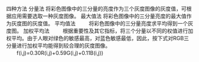 四种方法
分量法 
	将彩色图像中的三分量的亮度作为三个灰度图像的灰度值，可根据应用需要选取一种灰度图像。
最大值法
	将彩色图像中的三分量亮度的最大值作为灰度图的灰度值。
平均值法 　　
	将彩色图像中的三分量亮度求平均得到一个灰度图。
加权平均法 　　
	根据重要性及其它指标，将三个分量以不同的权值进行加权平均。由于人眼对绿色的敏感最高，对蓝色敏感最低，因此，按下式对RGB三分量进行加权平均能得到较合理的灰度图像。 　　f(i,j)=0.30R(i,j)+0.59G(i,j)+0.11B(i,j))

